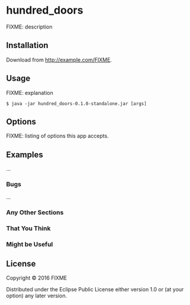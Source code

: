 # hundred_doors

FIXME: description

## Installation

Download from http://example.com/FIXME.

## Usage

FIXME: explanation

    $ java -jar hundred_doors-0.1.0-standalone.jar [args]

## Options

FIXME: listing of options this app accepts.

## Examples

...

### Bugs

...

### Any Other Sections
### That You Think
### Might be Useful

## License

Copyright © 2016 FIXME

Distributed under the Eclipse Public License either version 1.0 or (at
your option) any later version.

